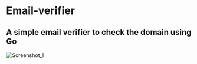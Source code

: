 # Email-verifier

## A simple email verifier to check the domain using Go
![Screenshot_1](https://github.com/djangocoder101/Email-verifier/assets/119099815/1d0e225a-d1bb-4c38-b271-90dcc4d49f6e)
